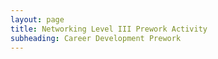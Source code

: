 ```yaml
---
layout: page
title: Networking Level III Prework Activity
subheading: Career Development Prework
---
```


## 
